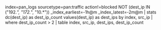 ﻿index=pan_logs sourcetype=pan:traffic action!=blocked NOT (dest_ip IN ("192.*", "172.*", "10.*")) _index_earliest=-1h@m _index_latest=-2m@m
| stats dc(dest_ip) as dest_ip_count values(dest_ip) as dest_ips by index, src_ip
| where dest_ip_count > 2
| table index, src_ip, dest_ips, dest_ip_count